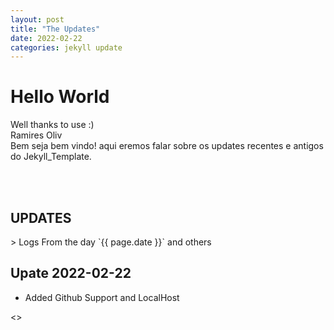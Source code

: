 ```yaml
---
layout: post
title: "The Updates"
date: 2022-02-22
categories: jekyll update
---
```


<h1>Hello World</h1>

Well thanks to use :)\
Ramires Oliv\
Bem seja bem vindo! aqui eremos falar sobre os updates recentes e antigos do Jekyll_Template.

<br><br>

<h2>UPDATES</h2>
> Logs From the day `{{ page.date }}` and others

## Upate 2022-02-22

- Added Github Support and LocalHost

<>